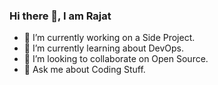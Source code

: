 ### Hi there 👋, I am Rajat

- 🔭 I’m currently working on a Side Project.
- 🌱 I’m currently learning about DevOps.
- 👯 I’m looking to collaborate on Open Source.
- 💬 Ask me about Coding Stuff.
